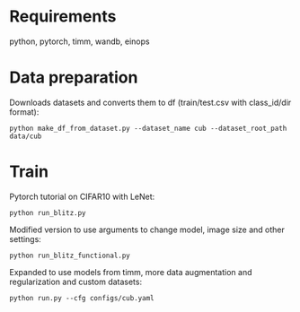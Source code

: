 # Requirements
python, pytorch, timm, wandb, einops

# Data preparation

Downloads datasets and converts them to df (train/test.csv with class_id/dir format):

```
python make_df_from_dataset.py --dataset_name cub --dataset_root_path data/cub
```

# Train
Pytorch tutorial on CIFAR10 with LeNet:
```
python run_blitz.py
```

Modified version to use arguments to change model, image size and other settings:
```
python run_blitz_functional.py
```

Expanded to use models from timm, more data augmentation and regularization and 
custom datasets:
```
python run.py --cfg configs/cub.yaml
```
